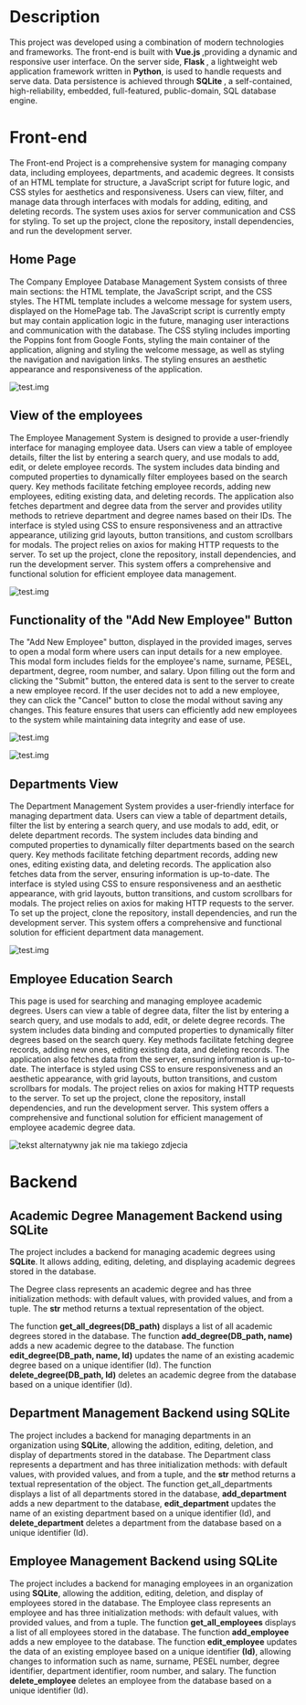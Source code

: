 # Description

This project was developed using a combination of modern technologies and frameworks. The front-end is built with <strong> Vue.js </strong>,providing a dynamic and responsive user interface. On the server side, <strong>Flask </strong>, a lightweight web application framework written in <strong> Python</strong>, is used to handle requests and serve data. Data persistence is achieved through <strong> SQLite </strong>, a self-contained, high-reliability, embedded, full-featured, public-domain, SQL database engine.

# Front-end

The Front-end Project is a comprehensive system for managing company data, including employees, departments, and academic degrees. It consists of an HTML template for structure, a JavaScript script for future logic, and CSS styles for aesthetics and responsiveness. Users can view, filter, and manage data through interfaces with modals for adding, editing, and deleting records. The system uses axios for server communication and CSS for styling. To set up the project, clone the repository, install dependencies, and run the development server.

## Home Page

The Company Employee Database Management System consists of three main sections: the HTML template, the JavaScript script, and the CSS styles. The HTML template includes a welcome message for system users, displayed on the HomePage tab. The JavaScript script is currently empty but may contain application logic in the future, managing user interactions and communication with the database. The CSS styling includes importing the Poppins font from Google Fonts, styling the main container of the application, aligning and styling the welcome message, as well as styling the navigation and navigation links. The styling ensures an aesthetic appearance and responsiveness of the application.

![test.img](./img/home.png)

## View of the employees

The Employee Management System is designed to provide a user-friendly interface for managing employee data. Users can view a table of employee details, filter the list by entering a search query, and use modals to add, edit, or delete employee records. The system includes data binding and computed properties to dynamically filter employees based on the search query. Key methods facilitate fetching employee records, adding new employees, editing existing data, and deleting records. The application also fetches department and degree data from the server and provides utility methods to retrieve department and degree names based on their IDs. The interface is styled using CSS to ensure responsiveness and an attractive appearance, utilizing grid layouts, button transitions, and custom scrollbars for modals. The project relies on axios for making HTTP requests to the server. To set up the project, clone the repository, install dependencies, and run the development server. This system offers a comprehensive and functional solution for efficient employee data management.

![test.img](./img/add.png)

## Functionality of the "Add New Employee" Button
The "Add New Employee" button, displayed in the provided images, serves to open a modal form where users can input details for a new employee. This modal form includes fields for the employee's name, surname, PESEL, department, degree, room number, and salary. Upon filling out the form and clicking the "Submit" button, the entered data is sent to the server to create a new employee record. If the user decides not to add a new employee, they can click the "Cancel" button to close the modal without saving any changes. This feature ensures that users can efficiently add new employees to the system while maintaining data integrity and ease of use.

![test.img](./img/add_new.png)

![test.img](./img/add2.png)

## Departments View

The Department Management System provides a user-friendly interface for managing department data. Users can view a table of department details, filter the list by entering a search query, and use modals to add, edit, or delete department records. The system includes data binding and computed properties to dynamically filter departments based on the search query. Key methods facilitate fetching department records, adding new ones, editing existing data, and deleting records. The application also fetches data from the server, ensuring information is up-to-date. The interface is styled using CSS to ensure responsiveness and an aesthetic appearance, with grid layouts, button transitions, and custom scrollbars for modals. The project relies on axios for making HTTP requests to the server. To set up the project, clone the repository, install dependencies, and run the development server. This system offers a comprehensive and functional solution for efficient department data management.

![test.img](./img/Departments_View.png)

## Employee Education Search

This page is used for searching and managing employee academic degrees. Users can view a table of degree data, filter the list by entering a search query, and use modals to add, edit, or delete degree records. The system includes data binding and computed properties to dynamically filter degrees based on the search query. Key methods facilitate fetching degree records, adding new ones, editing existing data, and deleting records. The application also fetches data from the server, ensuring information is up-to-date. The interface is styled using CSS to ensure responsiveness and an aesthetic appearance, with grid layouts, button transitions, and custom scrollbars for modals. The project relies on axios for making HTTP requests to the server. To set up the project, clone the repository, install dependencies, and run the development server. This system offers a comprehensive and functional solution for efficient management of employee academic degree data.

![tekst alternatywny jak nie ma takiego zdjecia](./img/employee.png)

# Backend
## Academic Degree Management Backend using SQLite
The project includes a backend for managing academic degrees using <strong>SQLite</strong>. It allows adding, editing, deleting, and displaying academic degrees stored in the database.

The Degree class represents an academic degree and has three initialization methods: with default values, with provided values, and from a tuple. The <strong>str</strong> method returns a textual representation of the object.

The function <strong>get_all_degrees(DB_path)</strong> displays a list of all academic degrees stored in the database. The function <strong>add_degree(DB_path, name)</strong> adds a new academic degree to the database. The function <strong>edit_degree(DB_path, name, Id)</strong> updates the name of an existing academic degree based on a unique identifier (Id). The function <strong>delete_degree(DB_path, Id)</strong> deletes an academic degree from the database based on a unique identifier (Id).

## Department Management Backend using SQLite
The project includes a backend for managing departments in an organization using <strong>SQLite</strong>, allowing the addition, editing, deletion, and display of departments stored in the database. The Department class represents a department and has three initialization methods: with default values, with provided values, and from a tuple, and the <strong>str</strong> method returns a textual representation of the object. The function get_all_departments displays a list of all departments stored in the database, <strong>add_department</strong> adds a new department to the database, <strong>edit_department</strong> updates the name of an existing department based on a unique identifier (Id), and <strong>delete_department</strong> deletes a department from the database based on a unique identifier (Id).

## Employee Management Backend using SQLite
The project includes a backend for managing employees in an organization using <strong>SQLite</strong>, allowing the addition, editing, deletion, and display of employees stored in the database. The Employee class represents an employee and has three initialization methods: with default values, with provided values, and from a tuple. The function <strong>get_all_employees</strong> displays a list of all employees stored in the database. The function <strong>add_employee</strong> adds a new employee to the database. The function <strong>edit_employee</strong> updates the data of an existing employee based on a unique identifier <strong>(Id)</strong>, allowing changes to information such as name, surname, PESEL number, degree identifier, department identifier, room number, and salary. The function <strong>delete_employee</strong> deletes an employee from the database based on a unique identifier (Id).